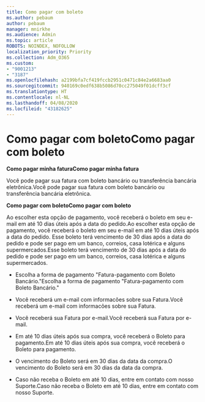 ```yaml
---
title: Como pagar com boleto
ms.author: pebaum
author: pebaum
manager: mnirkhe
ms.audience: Admin
ms.topic: article
ROBOTS: NOINDEX, NOFOLLOW
localization_priority: Priority
ms.collection: Adm_O365
ms.custom:
- "9001213"
- "3187"
ms.openlocfilehash: a2199bfa7cf419fccb2951c0471c84e2a6683aa0
ms.sourcegitcommit: 940169c0edf638b5086d70cc275049f01dcff3cf
ms.translationtype: HT
ms.contentlocale: nl-NL
ms.lasthandoff: 04/08/2020
ms.locfileid: "43182625"
---
```

# <a name="como-pagar-com-boleto"></a><span data-ttu-id="48880-102">Como pagar com boleto</span><span class="sxs-lookup"><span data-stu-id="48880-102">Como pagar com boleto</span></span>

<span data-ttu-id="48880-103">**Como pagar minha fatura**</span><span class="sxs-lookup"><span data-stu-id="48880-103">**Como pagar minha fatura**</span></span>

<span data-ttu-id="48880-104">Você pode pagar sua fatura com boleto bancário ou transferência bancária eletrônica.</span><span class="sxs-lookup"><span data-stu-id="48880-104">Você pode pagar sua fatura com boleto bancário ou transferência bancária eletrônica.</span></span>

<span data-ttu-id="48880-105">**Como pagar com  boleto**</span><span class="sxs-lookup"><span data-stu-id="48880-105">**Como pagar com  boleto**</span></span>

<span data-ttu-id="48880-106">Ao escolher  esta opção de pagamento, você receberá o boleto em seu e-mail em até 10 dias úteis após a data do pedido.</span><span class="sxs-lookup"><span data-stu-id="48880-106">Ao escolher  esta opção de pagamento, você receberá o boleto em seu e-mail em até 10 dias úteis após a data do pedido.</span></span> <span data-ttu-id="48880-107">Esse boleto terá vencimento de 30 dias após a data do pedido e pode ser pago em um banco, correios, casa lotérica e alguns supermercados.</span><span class="sxs-lookup"><span data-stu-id="48880-107">Esse boleto terá vencimento de 30 dias após a data do pedido e pode ser pago em um banco, correios, casa lotérica e alguns supermercados.</span></span>

- <span data-ttu-id="48880-108">Escolha a forma de pagamento "Fatura-pagamento com Boleto Bancário."</span><span class="sxs-lookup"><span data-stu-id="48880-108">Escolha a forma de pagamento "Fatura-pagamento com Boleto Bancário."</span></span>

- <span data-ttu-id="48880-109">Você receberá um e-mail com informacões sobre sua Fatura.</span><span class="sxs-lookup"><span data-stu-id="48880-109">Você receberá um e-mail com informacões sobre sua Fatura.</span></span>

- <span data-ttu-id="48880-110">Você receberá sua Fatura por e-mail.</span><span class="sxs-lookup"><span data-stu-id="48880-110">Você receberá sua Fatura por e-mail.</span></span>

- <span data-ttu-id="48880-111">Em até 10 dias úteis após sua compra, você receberá o Boleto para pagamento.</span><span class="sxs-lookup"><span data-stu-id="48880-111">Em até 10 dias úteis após sua compra, você receberá o Boleto para pagamento.</span></span>

- <span data-ttu-id="48880-112">O vencimento do Boleto será em 30 dias da data da compra.</span><span class="sxs-lookup"><span data-stu-id="48880-112">O vencimento do Boleto será em 30 dias da data da compra.</span></span>

- <span data-ttu-id="48880-113">Caso não receba o Boleto em até 10 dias, entre em contato com nosso Suporte.</span><span class="sxs-lookup"><span data-stu-id="48880-113">Caso não receba o Boleto em até 10 dias, entre em contato com nosso Suporte.</span></span>

